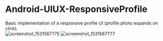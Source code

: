 # Android-UIUX-ResponsiveProfile
Basic implementation of a responsive profile UI (profile photo expands on click).  
![screenshot_1531567775](https://user-images.githubusercontent.com/39141621/42723988-b79d7334-871e-11e8-8e1a-bdbebf10649b.png)
![screenshot_1531567777](https://user-images.githubusercontent.com/39141621/42723989-b7ae34a8-871e-11e8-8bb1-233113252c69.png)

